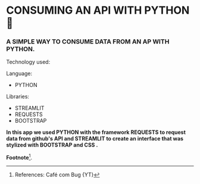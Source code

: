 #  CONSUMING AN API WITH PYTHON 🐍
### A SIMPLE WAY TO CONSUME DATA FROM AN AP WITH PYTHON.

Technology used:

Language:
  - PYTHON
  
 Libraries:
  - STREAMLIT
  - REQUESTS
  - BOOTSTRAP

**In this app we used PYTHON with the framework REQUESTS to request data from github's API and STREAMLIT to create an interface that was stylized with BOOTSTRAP and CSS .** 


**Footnote**[^1].
[^1]: References: Café com Bug {YT}
